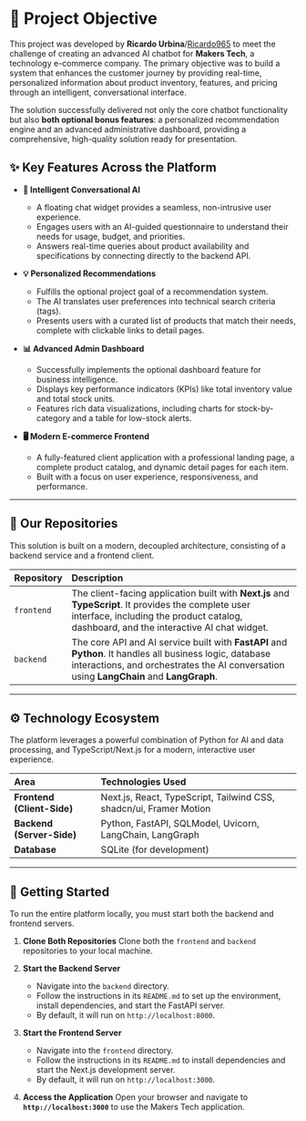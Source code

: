 # 🎯 Project Objective

This project was developed by **Ricardo Urbina**/[Ricardo965](https://github.com/Ricardo965) to meet the challenge of creating an advanced AI chatbot for **Makers Tech**, a technology e-commerce company. The primary objective was to build a system that enhances the customer journey by providing real-time, personalized information about product inventory, features, and pricing through an intelligent, conversational interface.

The solution successfully delivered not only the core chatbot functionality but also **both optional bonus features**: a personalized recommendation engine and an advanced administrative dashboard, providing a comprehensive, high-quality solution ready for presentation.

## ✨ Key Features Across the Platform

* **🤖 Intelligent Conversational AI**

  * A floating chat widget provides a seamless, non-intrusive user experience.
  * Engages users with an AI-guided questionnaire to understand their needs for usage, budget, and priorities.
  * Answers real-time queries about product availability and specifications by connecting directly to the backend API.

* **💡 Personalized Recommendations**

  * Fulfills the optional project goal of a recommendation system.
  * The AI translates user preferences into technical search criteria (tags).
  * Presents users with a curated list of products that match their needs, complete with clickable links to detail pages.

* **📊 Advanced Admin Dashboard**

  * Successfully implements the optional dashboard feature for business intelligence.
  * Displays key performance indicators (KPIs) like total inventory value and total stock units.
  * Features rich data visualizations, including charts for stock-by-category and a table for low-stock alerts.

* **🖥️ Modern E-commerce Frontend**

  * A fully-featured client application with a professional landing page, a complete product catalog, and dynamic detail pages for each item.
  * Built with a focus on user experience, responsiveness, and performance.

---

## 📂 Our Repositories

This solution is built on a modern, decoupled architecture, consisting of a backend service and a frontend client.

| Repository | Description                                                                                                                                                                                          |
| :--------- | :--------------------------------------------------------------------------------------------------------------------------------------------------------------------------------------------------- |
| `frontend` | The client-facing application built with **Next.js** and **TypeScript**. It provides the complete user interface, including the product catalog, dashboard, and the interactive AI chat widget.      |
| `backend`  | The core API and AI service built with **FastAPI** and **Python**. It handles all business logic, database interactions, and orchestrates the AI conversation using **LangChain** and **LangGraph**. |

---

## ⚙️ Technology Ecosystem

The platform leverages a powerful combination of Python for AI and data processing, and TypeScript/Next.js for a modern, interactive user experience.

| Area                       | Technologies Used                                                  |
| :------------------------- | :----------------------------------------------------------------- |
| **Frontend (Client-Side)** | Next.js, React, TypeScript, Tailwind CSS, shadcn/ui, Framer Motion |
| **Backend (Server-Side)**  | Python, FastAPI, SQLModel, Uvicorn, LangChain, LangGraph           |
| **Database**               | SQLite (for development)                                           |

---

## 🚀 Getting Started

To run the entire platform locally, you must start both the backend and frontend servers.

1. **Clone Both Repositories**
   Clone both the `frontend` and `backend` repositories to your local machine.

2. **Start the Backend Server**

   * Navigate into the `backend` directory.
   * Follow the instructions in its `README.md` to set up the environment, install dependencies, and start the FastAPI server.
   * By default, it will run on `http://localhost:8000`.

3. **Start the Frontend Server**

   * Navigate into the `frontend` directory.
   * Follow the instructions in its `README.md` to install dependencies and start the Next.js development server.
   * By default, it will run on `http://localhost:3000`.

4. **Access the Application**
   Open your browser and navigate to **`http://localhost:3000`** to use the Makers Tech application.
